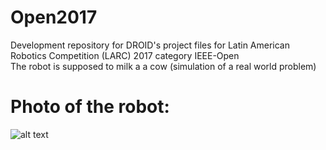 # Open2017
Development repository for DROID's project files for Latin American Robotics Competition (LARC) 2017 category IEEE-Open  
The robot is supposed to milk a a cow (simulation of a real world problem)
# Photo of the robot:
![alt text](https://github.com/UnbDroid/Open2017/blob/master/DSC00234.JPG)
